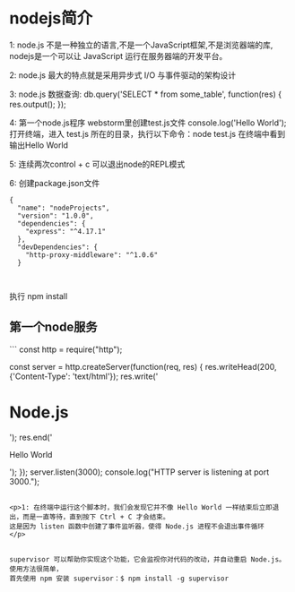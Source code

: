 <h1>nodejs简介</h1>
<p></p>
<p>1: node.js 不是一种独立的语言,不是一个JavaScript框架,不是浏览器端的库, nodejs是一个可以让 JavaScript 运行在服务器端的开发平台。<p>
<p>2: node.js 最大的特点就是采用异步式 I/O 与事件驱动的架构设计</p>
<p>3: node.js 数据查询: db.query('SELECT * from some_table', function(res) {   res.output(); }); </p>
<p>4: 第一个node.js程序 webstorm里创建test.js文件 console.log('Hello World'); 
打开终端，进入 test.js 所在的目录，执行以下命令：node test.js 在终端中看到输出Hello World</p>
<p>5: 连续两次control + c 可以退出node的REPL模式</p>
<p>6: 创建package.json文件</p>

```
{
  "name": "nodeProjects",
  "version": "1.0.0",
  "dependencies": {
    "express": "^4.17.1"
  },
  "devDependencies": {
    "http-proxy-middleware": "^1.0.6"
  }
  
  
```
<p>执行 npm install</p>

<h2>第一个node服务</h2>
```
const http = require("http");

const server = http.createServer(function(req, res) {
    res.writeHead(200, {'Content-Type': 'text/html'});
    res.write('<h1>Node.js</h1>');
    res.end('<p>Hello World</p>');
});
server.listen(3000);
console.log("HTTP server is listening at port 3000.");

```

<p>1: 在终端中运行这个脚本时，我们会发现它并不像 Hello World 一样结束后立即退出，而是一直等待，直到按下 Ctrl + C 才会结束。
这是因为 listen 函数中创建了事件监听器，使得 Node.js 进程不会退出事件循环
</p>


supervisor 可以帮助你实现这个功能，它会监视你对代码的改动，并自动重启 Node.js。使用方法很简单，
首先使用 npm 安装 supervisor：$ npm install -g supervisor